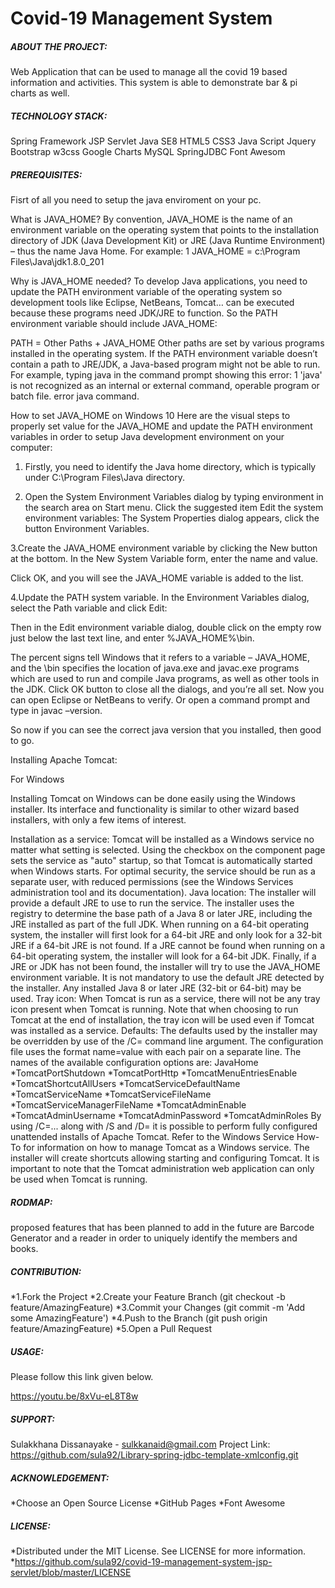 ﻿# Covid-19 Management System


##### ABOUT THE PROJECT:

Web Application that can be used to manage all the covid 19 based information and activities. This system is able to demonstrate bar & pi charts as well. 

##### TECHNOLOGY STACK:

Spring Framework
JSP
Servlet
Java SE8
HTML5
CSS3
Java Script
Jquery
Bootstrap
w3css
Google Charts
MySQL
SpringJDBC
Font Awesom

##### PREREQUISITES:

Fisrt of all you need to setup the java enviroment on your pc. 

What is JAVA_HOME?
By convention, JAVA_HOME is the name of an environment variable on the operating system that points to the installation directory of JDK (Java Development Kit) or JRE (Java Runtime Environment) – thus the name Java Home. For example:
1
JAVA_HOME = c:\Program Files\Java\jdk1.8.0_201
 
Why is JAVA_HOME needed?
To develop Java applications, you need to update the PATH environment variable of the operating system so development tools like Eclipse, NetBeans, Tomcat… can be executed because these programs need JDK/JRE to function. So the PATH environment variable should include JAVA_HOME:

PATH = Other Paths + JAVA_HOME
Other paths are set by various programs installed in the operating system. If the PATH environment variable doesn’t contain a path to JRE/JDK, a Java-based program might not be able to run. For example, typing java in the command prompt showing this error:
1
'java' is not recognized as an internal or external command, operable program or batch file.
error java command.

How to set JAVA_HOME on Windows 10
Here are the visual steps to properly set value for the JAVA_HOME and update the PATH environment variables in order to setup Java development environment on your computer:

1. Firstly, you need to identify the Java home directory, which is typically under C:\Program Files\Java directory.

2. Open the System Environment Variables dialog by typing environment in the search area on Start menu. Click the suggested item Edit the system environment variables:
    The System Properties dialog appears, click the button Environment Variables.

3.Create the JAVA_HOME environment variable by clicking the New button at the bottom. In the New System Variable form, enter the name and value.

Click OK, and you will see the JAVA_HOME variable is added to the list.
 
4.Update the PATH system variable. In the Environment Variables dialog, select the Path variable and click Edit:

Then in the Edit environment variable dialog, double click on the empty row just below the last text line, and enter %JAVA_HOME%\bin.

The percent signs tell Windows that it refers to a variable – JAVA_HOME, and the \bin specifies the location of java.exe and javac.exe programs which are used to run and compile Java programs, as well as other tools in the JDK.
Click OK button to close all the dialogs, and you’re all set. Now you can open Eclipse or NetBeans to verify. Or open a command prompt and type in javac –version.

So now if you can see the correct java version that you installed, then good to go.

Installing Apache Tomcat:

For Windows

Installing Tomcat on Windows can be done easily using the Windows installer. Its interface and functionality is similar to other wizard based installers, with only a few items of interest.

Installation as a service: Tomcat will be installed as a Windows service no matter what setting is selected. Using the checkbox on the component page sets the service as "auto" startup, so that Tomcat is automatically started when Windows starts. For optimal security, the service should be run as a separate user, with reduced permissions (see the Windows Services administration tool and its documentation).
Java location: The installer will provide a default JRE to use to run the service. The installer uses the registry to determine the base path of a Java 8 or later JRE, including the JRE installed as part of the full JDK. When running on a 64-bit operating system, the installer will first look for a 64-bit JRE and only look for a 32-bit JRE if a 64-bit JRE is not found. If a JRE cannot be found when running on a 64-bit operating system, the installer will look for a 64-bit JDK. Finally, if a JRE or JDK has not been found, the installer will try to use the JAVA_HOME environment variable. It is not mandatory to use the default JRE detected by the installer. Any installed Java 8 or later JRE (32-bit or 64-bit) may be used.
Tray icon: When Tomcat is run as a service, there will not be any tray icon present when Tomcat is running. Note that when choosing to run Tomcat at the end of installation, the tray icon will be used even if Tomcat was installed as a service.
Defaults: The defaults used by the installer may be overridden by use of the /C=<config file> command line argument. The configuration file uses the format name=value with each pair on a separate line. The names of the available configuration options are:
JavaHome
*TomcatPortShutdown
*TomcatPortHttp
*TomcatMenuEntriesEnable
*TomcatShortcutAllUsers
*TomcatServiceDefaultName
*TomcatServiceName
*TomcatServiceFileName
*TomcatServiceManagerFileName
*TomcatAdminEnable
*TomcatAdminUsername
*TomcatAdminPassword
*TomcatAdminRoles
By using /C=... along with /S and /D= it is possible to perform fully configured unattended installs of Apache Tomcat.
Refer to the Windows Service How-To for information on how to manage Tomcat as a Windows service.
The installer will create shortcuts allowing starting and configuring Tomcat. It is important to note that the Tomcat administration web application can only be used when Tomcat is running.


##### RODMAP:

proposed features that has been planned to add in the future are Barcode Generator and a reader in order to uniquely identify the members and books.

##### CONTRIBUTION:

*1.Fork the Project
*2.Create your Feature Branch (git checkout -b feature/AmazingFeature)
*3.Commit your Changes (git commit -m 'Add some AmazingFeature')
*4.Push to the Branch (git push origin feature/AmazingFeature)
*5.Open a Pull Request

##### USAGE:

Please follow this link given below.

https://youtu.be/8xVu-eL8T8w

##### SUPPORT:

Sulakkhana Dissanayake - sulkkanaid@gmail.com
Project Link: https://github.com/sula92/Library-spring-jdbc-template-xmlconfig.git

##### ACKNOWLEDGEMENT:

*Choose an Open Source License
*GitHub Pages
*Font Awesome

##### LICENSE:

*Distributed under the MIT License. See LICENSE for more information.
*https://github.com/sula92/covid-19-management-system-jsp-servlet/blob/master/LICENSE
